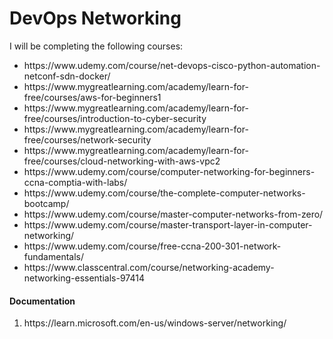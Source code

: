 
<h1>DevOps Networking</h1>


<div>I will be completing the following courses:
  
  <ul>
    <li>https://www.udemy.com/course/net-devops-cisco-python-automation-netconf-sdn-docker/</li>
    <li>https://www.mygreatlearning.com/academy/learn-for-free/courses/aws-for-beginners1</li>
    <li>https://www.mygreatlearning.com/academy/learn-for-free/courses/introduction-to-cyber-security</li>
    <li>https://www.mygreatlearning.com/academy/learn-for-free/courses/network-security</li>
    <li>https://www.mygreatlearning.com/academy/learn-for-free/courses/cloud-networking-with-aws-vpc2</li>
    <li>https://www.udemy.com/course/computer-networking-for-beginners-ccna-comptia-with-labs/</li>
    <li>https://www.udemy.com/course/the-complete-computer-networks-bootcamp/</li>
    <li>https://www.udemy.com/course/master-computer-networks-from-zero/</li>
    <li>https://www.udemy.com/course/master-transport-layer-in-computer-networking/</li>
    <li>https://www.udemy.com/course/free-ccna-200-301-network-fundamentals/</li>
    <li>https://www.classcentral.com/course/networking-academy-networking-essentials-97414</li>
  </ul>
  
  
</div>

<h4>Documentation</h4>
<ol>
  <li>https://learn.microsoft.com/en-us/windows-server/networking/</li>
</ol>
